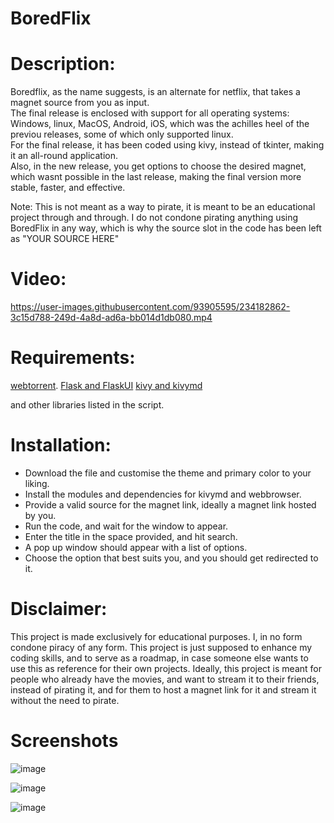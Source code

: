 # BoredFlix
# Description:  
Boredflix, as the name suggests, is an alternate for netflix, that takes a magnet source from you as input.  
The final release is enclosed with support for all operating systems: Windows, linux, MacOS, Android, iOS, which was the achilles heel of the previou releases, some of which only supported linux.  
For the final release, it has been coded using kivy, instead of tkinter, making it an all-round application.  
Also, in the new release, you get options to choose the desired magnet, which wasnt possible in the last release, making the final version more stable, faster, and effective.  

Note: This is not meant as a way to pirate, it is meant to be an educational project through and through. I do not condone pirating anything using BoredFlix in any way, which is why the source slot in the code has been left as "YOUR SOURCE HERE"

# Video:



https://user-images.githubusercontent.com/93905595/234182862-3c15d788-249d-4a8d-ad6a-bb014d1db080.mp4




# Requirements:  
[webtorrent](https://www.npmjs.com/package/webtorrent-cli).
[Flask and FlaskUI](https://flask.palletsprojects.com/en/2.3.x/installation/)
[kivy and kivymd](https://kivymd.readthedocs.io/en/1.1.1/)

and other libraries listed in the script.
   
# Installation:
- Download the file and customise the theme and primary color to your liking.
- Install the modules and dependencies for kivymd and webbrowser.
- Provide a valid source for the magnet link, ideally a magnet link hosted by you.
- Run the code, and wait for the window to appear.
- Enter the title in the space provided, and hit search.
- A pop up window should appear with a list of options.
- Choose the option that best suits you, and you should get redirected to it.

# Disclaimer:
This project is made exclusively for educational purposes. I, in no form condone piracy of any form. This project is just supposed to enhance my coding skills, and to serve as a roadmap, in case someone else wants to use this as reference for their own projects. Ideally, this project is meant for people who already have the movies, and want to stream it to their friends, instead of pirating it, and for them to host a magnet link for it and stream it without the need to pirate.




# Screenshots     

![image](https://user-images.githubusercontent.com/93905595/236641588-7d7f389c-b58e-4842-9477-f427b5c64ca1.png)
      
      
![image](https://user-images.githubusercontent.com/93905595/236641573-6555f552-d598-4cb5-807f-fc32c3d12ce1.png)
    
    
![image](https://user-images.githubusercontent.com/93905595/236656604-f115ceb2-2975-4f9a-a5ba-4280a5ef208e.png)
